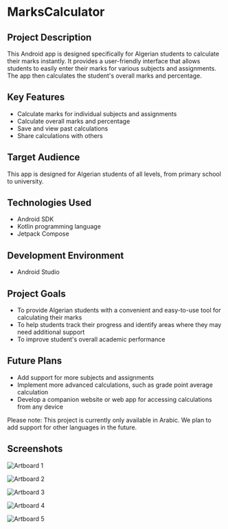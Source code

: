 # MarksCalculator

## Project Description

This Android app is designed specifically for Algerian students to calculate their marks instantly. It provides a user-friendly interface that allows students to easily enter their marks for various subjects and assignments. The app then calculates the student's overall marks and percentage.

## Key Features

- Calculate marks for individual subjects and assignments
- Calculate overall marks and percentage
- Save and view past calculations
- Share calculations with others

## Target Audience

This app is designed for Algerian students of all levels, from primary school to university.

## Technologies Used

- Android SDK
- Kotlin programming language
- Jetpack Compose

## Development Environment

- Android Studio

## Project Goals

- To provide Algerian students with a convenient and easy-to-use tool for calculating their marks
- To help students track their progress and identify areas where they may need additional support
- To improve student's overall academic performance

## Future Plans

- Add support for more subjects and assignments
- Implement more advanced calculations, such as grade point average calculation
- Develop a companion website or web app for accessing calculations from any device

Please note: This project is currently only available in Arabic. We plan to add support for other languages in the future.

## Screenshots

![Artboard 1]([http://url/to/img.png](https://github.com/YounesBouhouche/MarksCalculator/blob/72adc311a8e889cc9f4782e7e540a34c7ab5a437/Design/Launching%20Post%20-%20Square/Artboard%201.jpg)https://github.com/YounesBouhouche/MarksCalculator/blob/72adc311a8e889cc9f4782e7e540a34c7ab5a437/Design/Launching%20Post%20-%20Square/Artboard%201.jpg)

![Artboard 2]([http://url/to/img.png](https://github.com/YounesBouhouche/MarksCalculator/blob/72adc311a8e889cc9f4782e7e540a34c7ab5a437/Design/Launching%20Post%20-%20Square/Artboard%201.jpg)https://github.com/YounesBouhouche/MarksCalculator/blob/72adc311a8e889cc9f4782e7e540a34c7ab5a437/Design/Launching%20Post%20-%20Square/Artboard%202.jpg)

![Artboard 3]([http://url/to/img.png](https://github.com/YounesBouhouche/MarksCalculator/blob/72adc311a8e889cc9f4782e7e540a34c7ab5a437/Design/Launching%20Post%20-%20Square/Artboard%201.jpg)https://github.com/YounesBouhouche/MarksCalculator/blob/72adc311a8e889cc9f4782e7e540a34c7ab5a437/Design/Launching%20Post%20-%20Square/Artboard%203.jpg)

![Artboard 4]([http://url/to/img.png](https://github.com/YounesBouhouche/MarksCalculator/blob/72adc311a8e889cc9f4782e7e540a34c7ab5a437/Design/Launching%20Post%20-%20Square/Artboard%201.jpg)https://github.com/YounesBouhouche/MarksCalculator/blob/72adc311a8e889cc9f4782e7e540a34c7ab5a437/Design/Launching%20Post%20-%20Square/Artboard%204.jpg)

![Artboard 5]([http://url/to/img.png](https://github.com/YounesBouhouche/MarksCalculator/blob/72adc311a8e889cc9f4782e7e540a34c7ab5a437/Design/Launching%20Post%20-%20Square/Artboard%201.jpg)https://github.com/YounesBouhouche/MarksCalculator/blob/72adc311a8e889cc9f4782e7e540a34c7ab5a437/Design/Launching%20Post%20-%20Square/Artboard%205.jpg)
